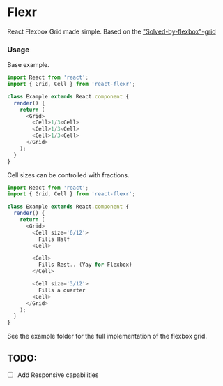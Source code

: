 # Flexr

React Flexbox Grid made simple. Based on the [ "Solved-by-flexbox"-grid ]( http://philipwalton.github.io/solved-by-flexbox/demos/grids/ )

### Usage

Base example.
```javascript
import React from 'react';
import { Grid, Cell } from 'react-flexr';

class Example extends React.component {
  render() {
    return (
      <Grid>
        <Cell>1/3<Cell>
        <Cell>1/3<Cell>
        <Cell>1/3<Cell>
      </Grid>
    );
  }
}
```

Cell sizes can be controlled with fractions.
```javascript
import React from 'react';
import { Grid, Cell } from 'react-flexr';

class Example extends React.component {
  render() {
    return (
      <Grid>
        <Cell size='6/12'>
          Fills Half
        <Cell>

        <Cell>
          Fills Rest.. (Yay for Flexbox)
        </Cell>

        <Cell size='3/12'>
          Fills a quarter
        <Cell>
      </Grid>
    );
  }
}
```

See the example folder for the full implementation of the flexbox grid.


## TODO:
- [ ] Add Responsive capabilities
